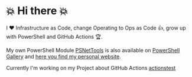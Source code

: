 # :boom: Hi there :boom:

I :heart: Infrastructure as Code, change Operating to Ops as Code :thumbsup:, grow up with PowerShell and GitHub Actions :trophy:. 

My own PowerShell Module [PSNetTools](https://github.com/tinuwalther/PsNetTools) is also available on [PowerShell Gallery](https://www.powershellgallery.com/packages/PsNetTools) and [here you find my personal website](https://tinuwalther.github.io/).

Currently I'm working on my Project about GitHub Actions [actionstest](https://github.com/tinuwalther/actionstest)
